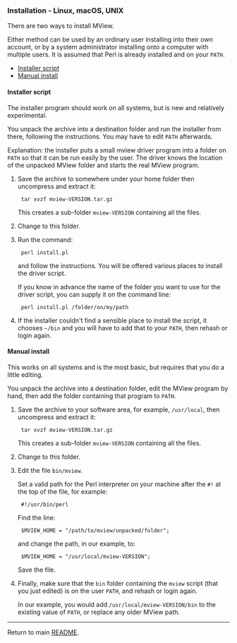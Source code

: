 ### Installation - Linux, macOS, UNIX

There are two ways to install MView.

Either method can be used by an ordinary user installing into their own
account, or by a system administrator installing onto a computer with multiple
users. It is assumed that Perl is already installed and on your `PATH`.

* [Installer script](#installer-script)
* [Manual install](#manual-install)


#### Installer script

The installer program should work on all systems, but is new and relatively
experimental.

You unpack the archive into a destination folder and run the installer from
there, following the instructions. You may have to edit `PATH` afterwards.

Explanation: the installer puts a small mview driver program into a folder on
`PATH` so that it can be run easily by the user. The driver knows the location
of the unpacked MView folder and starts the real MView program.

1. Save the archive to somewhere under your home folder then uncompress
   and extract it:

        tar xvzf mview-VERSION.tar.gz

   This creates a sub-folder `mview-VERSION` containing all the files.
   
2. Change to this folder.

3. Run the command:

        perl install.pl
        
   and follow the instructions. You will be offered various places to install
   the driver script.
   
   If you know in advance the name of the folder you want to use for the
   driver script, you can supply it on the command line:

        perl install.pl /folder/on/my/path

4. If the installer couldn't find a sensible place to install the script, it
   chooses `~/bin` and you will have to add that to your `PATH`, then rehash
   or login again.


#### Manual install

This works on all systems and is the most basic, but requires that you do a
little editing.

You unpack the archive into a destination folder, edit the MView program by
hand, then add the folder containing that program to `PATH`.

1. Save the archive to your software area, for example, `/usr/local`, then
   uncompress and extract it:

        tar xvzf mview-VERSION.tar.gz

   This creates a sub-folder `mview-VERSION` containing all the files.

2. Change to this folder.

3. Edit the file `bin/mview`.

   Set a valid path for the Perl interpreter on your machine after the `#!`
   at the top of the file, for example:

        #!/usr/bin/perl

   Find the line:
 
        $MVIEW_HOME = "/path/to/mview/unpacked/folder";
       
   and change the path, in our example, to:

        $MVIEW_HOME = "/usr/local/mview-VERSION";

   Save the file.

4. Finally, make sure that the `bin` folder containing the `mview` script
   (that you just edited) is on the user `PATH`, and rehash or login again.

   In our example, you would add `/usr/local/mview-VERSION/bin` to the
   existing value of `PATH`, or replace any older MView path.

---

Return to main [README](README.md).
